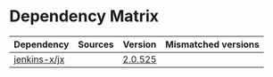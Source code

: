 # Dependency Matrix

Dependency | Sources | Version | Mismatched versions
---------- | ------- | ------- | -------------------
[jenkins-x/jx](https://github.com/jenkins-x/jx.git) |  | [2.0.525](https://github.com/jenkins-x/jx/releases/tag/v2.0.525) | 
